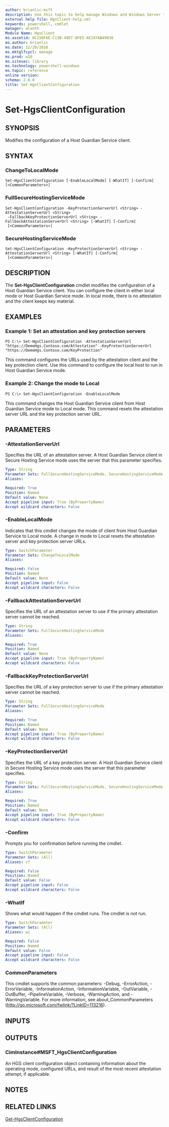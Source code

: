 ```yaml
---
author: brianlic-msft
description: Use this topic to help manage Windows and Windows Server technologies with Windows PowerShell.
external help file: HgsClient-help.xml
keywords: powershell, cmdlet
manager: alanth
Module Name: HgsClient
ms.assetid: 0C150F6E-C13B-49D7-8FE5-AE197AB49038
ms.author: brianlic
ms.date: 12/20/2016
ms.mktglfcycl: manage
ms.prod: w10
ms.sitesec: library
ms.technology: powershell-windows
ms.topic: reference
online version: 
schema: 2.0.0
title: Set-HgsClientConfiguration
---
```


# Set-HgsClientConfiguration

## SYNOPSIS
Modifies the configuration of a Host Guardian Service client.

## SYNTAX

### ChangeToLocalMode
```
Set-HgsClientConfiguration [-EnableLocalMode] [-WhatIf] [-Confirm] [<CommonParameters>]
```

### FullSecureHostingServiceMode
```
Set-HgsClientConfiguration -KeyProtectionServerUrl <String> -AttestationServerUrl <String>
 -FallbackKeyProtectionServerUrl <String> -FallbackAttestationServerUrl <String> [-WhatIf] [-Confirm]
 [<CommonParameters>]
```

### SecureHostingServiceMode
```
Set-HgsClientConfiguration -KeyProtectionServerUrl <String> -AttestationServerUrl <String> [-WhatIf] [-Confirm]
 [<CommonParameters>]
```

## DESCRIPTION
The **Set-HgsClientConfiguration** cmdlet modifies the configuration of a Host Guardian Service client.
You can configure the client in either local mode or Host Guardian Service mode.
In local mode, there is no attestation and the client keeps key material.

## EXAMPLES

### Example 1: Set an attestation and key protection servers
```
PS C:\> Set-HgsClientConfiguration -AttestationServerUrl "https://DemoHgs.Contoso.com/Attestation" -KeyProtectionServerUrl "https://DemoHgs.Contoso.com/KeyProtection"
```

This command configures the URLs used by the attestation client and the key protection client.
Use this command to configure the local host to run in Host Guardian Service mode.

### Example 2: Change the mode to Local
```
PS C:\> Set-HgsClientConfiguration -EnableLocalMode
```

This command changes the Host Guardian Service client from Host Guardian Service mode to Local mode.
This command resets the attestation server URL and the key protection server URL.

## PARAMETERS

### -AttestationServerUrl
Specifies the URL of an attestation server.
A Host Guardian Service client in Secure Hosting Service mode uses the server that this parameter specifies.

```yaml
Type: String
Parameter Sets: FullSecureHostingServiceMode, SecureHostingServiceMode
Aliases: 

Required: True
Position: Named
Default value: None
Accept pipeline input: True (ByPropertyName)
Accept wildcard characters: False
```

### -EnableLocalMode
Indicates that this cmdlet changes the mode of client from Host Guardian Service to Local mode.
A change in mode to Local resets the attestation server and key protection server URLs.

```yaml
Type: SwitchParameter
Parameter Sets: ChangeToLocalMode
Aliases: 

Required: False
Position: Named
Default value: None
Accept pipeline input: False
Accept wildcard characters: False
```

### -FallbackAttestationServerUrl
Specifies the URL of an attestation server to use if the primary attestation server cannot be reached.

```yaml
Type: String
Parameter Sets: FullSecureHostingServiceMode
Aliases: 

Required: True
Position: Named
Default value: None
Accept pipeline input: True (ByPropertyName)
Accept wildcard characters: False
```

### -FallbackKeyProtectionServerUrl
Specifies the URL of a key protection server to use if the primary attestation server cannot be reached.

```yaml
Type: String
Parameter Sets: FullSecureHostingServiceMode
Aliases: 

Required: True
Position: Named
Default value: None
Accept pipeline input: True (ByPropertyName)
Accept wildcard characters: False
```

### -KeyProtectionServerUrl
Specifies the URL of a key protection server.
A Host Guardian Service client in Secure Hosting Service mode uses the server that this parameter specifies.

```yaml
Type: String
Parameter Sets: FullSecureHostingServiceMode, SecureHostingServiceMode
Aliases: 

Required: True
Position: Named
Default value: None
Accept pipeline input: True (ByPropertyName)
Accept wildcard characters: False
```

### -Confirm
Prompts you for confirmation before running the cmdlet.

```yaml
Type: SwitchParameter
Parameter Sets: (All)
Aliases: cf

Required: False
Position: Named
Default value: False
Accept pipeline input: False
Accept wildcard characters: False
```

### -WhatIf
Shows what would happen if the cmdlet runs.
The cmdlet is not run.

```yaml
Type: SwitchParameter
Parameter Sets: (All)
Aliases: wi

Required: False
Position: Named
Default value: False
Accept pipeline input: False
Accept wildcard characters: False
```

### CommonParameters
This cmdlet supports the common parameters: -Debug, -ErrorAction, -ErrorVariable, -InformationAction, -InformationVariable, -OutVariable, -OutBuffer, -PipelineVariable, -Verbose, -WarningAction, and -WarningVariable. For more information, see about_CommonParameters (http://go.microsoft.com/fwlink/?LinkID=113216).

## INPUTS

## OUTPUTS

### CimInstance#MSFT_HgsClientConfiguration
An HGS client configuration object containing information about the operating mode, configured URLs, and result of the most recent attestation attempt, if applicable.

## NOTES

## RELATED LINKS

[Get-HgsClientConfiguration](./Get-HgsClientConfiguration.md)

